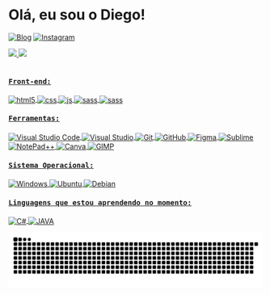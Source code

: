 # Olá, eu sou o Diego!
 
 [![Blog](https://img.shields.io/website?label=DiegoRodrigues.com&style=for-the-badge&url=https://diegorodriguesv3007.netlify.app/)](https://diegorodriguesv3007.netlify.app/)
 [![Instagram](https://img.shields.io/badge/Instagram-E4405F?style=for-the-badge&logo=instagram&logoColor=white)](https://www.instagram.com/rodrigues_diego06/)

 <div>
  <a href="https://github.com/DiegoRodrigues007">
  <img height="150em" src="https://github-readme-stats.vercel.app/api?username=DiegoRodrigues007&show_icons=true&theme=dark&include_all_commits=true&count_private=true"/>
  <img height="150em" src="https://github-readme-stats.vercel.app/api/top-langs/?username=DiegoRodrigues007&layout=compact&langs_count=7&theme=dark"/>
</div>
  <div style="display: inline_block"><br>
  
  
  ####  <kbd>Front-end:</kbd><br>
  <img align="center" alt="html5" src="https://img.shields.io/badge/HTML5-E34F26?style=for-the-badge&logo=html5&logoColor=white" />
  <img align="center" alt="css" src="https://img.shields.io/badge/CSS3-1572B6?style=for-the-badge&logo=css3&logoColor=white" />
  <img align="center" alt="js" src="https://img.shields.io/badge/JavaScript-F7DF1E?style=for-the-badge&logo=javascript&logoColor=black" />
  <img align="center" alt="sass" src="https://img.shields.io/badge/Sass-CC6699?style=for-the-badge&logo=sass&logoColor=white" />
  <img align="center" alt="sass" src="https://img.shields.io/badge/Bootstrap-563D7C?style=for-the-badge&logo=bootstrap&logoColor=white" />
  
  
   
  ####  <kbd>Ferramentas:</kbd><br>
   <img align="center" alt="Visual Studio Code" src="https://img.shields.io/badge/Visual_Studio_Code-0078D4?style=for-the-  badge&logo=visual%20studio%20code&logoColor=white" />
   <img align="center" alt="Visual Studio" src="https://img.shields.io/badge/Visual_Studio-5C2D91?style=for-the-badge&logo=visual%20studio&logoColor=white" />
   <img align="center" alt="Git" src="https://img.shields.io/badge/GIT-E44C30?style=for-the-badge&logo=git&logoColor=white" />
   <img align="center" alt="GitHub" src="https://img.shields.io/badge/GitHub-100000?style=for-the-badge&logo=github&logoColor=white" />
   <img align="center" alt="Figma" src="https://img.shields.io/badge/Figma-F24E1E?style=for-the-badge&logo=figma&logoColor=white" />
   <img align="center" alt="Sublime" src="https://img.shields.io/badge/sublime_text-%23575757.svg?&style=for-the-badge&logo=sublime-text&logoColor=important" />
   <img align="center" alt="NotePad++" src="https://img.shields.io/badge/Notepad++-90E59A.svg?style=for-the-badge&logo=notepad%2B%2B&logoColor=black" />
   <img align="center" alt="Canva" src="https://img.shields.io/badge/Canva-%2300C4CC.svg?&style=for-the-badge&logo=Canva&logoColor=white" />
   <img align="center" alt="GIMP" src="https://img.shields.io/badge/gimp-5C5543?style=for-the-badge&logo=gimp&logoColor=white" />
   
   ####  <kbd>Sistema Operacional:</kbd><br>
   <img align="center" alt="Windows" src="https://img.shields.io/badge/Windows-0078D6?style=for-the-badge&logo=windows&logoColor=white" />
   <img align="center" alt="Ubuntu" src="https://img.shields.io/badge/Ubuntu-E95420?style=for-the-badge&logo=ubuntu&logoColor=white" />
   <img align="center" alt="Debian" src="https://img.shields.io/badge/Debian-A81D33?style=for-the-badge&logo=debian&logoColor=white" />
   
   
   
   ####  <kbd>Linguagens que estou aprendendo no momento:</kbd><br>
   <img align="center" alt="C#" src="https://img.shields.io/badge/C%23-239120?style=for-the-badge&logo=c-sharp&logoColor=white" />
   <img align="center" alt="JAVA" src="https://img.shields.io/badge/Java-ED8B00?style=for-the-badge&logo=java&logoColor=white" />
   
 
 
</div>


![Snake animation](https://github.com/DiegoRodrigues007/DiegoRodrigues007/blob/output/github-contribution-grid-snake.svg)













